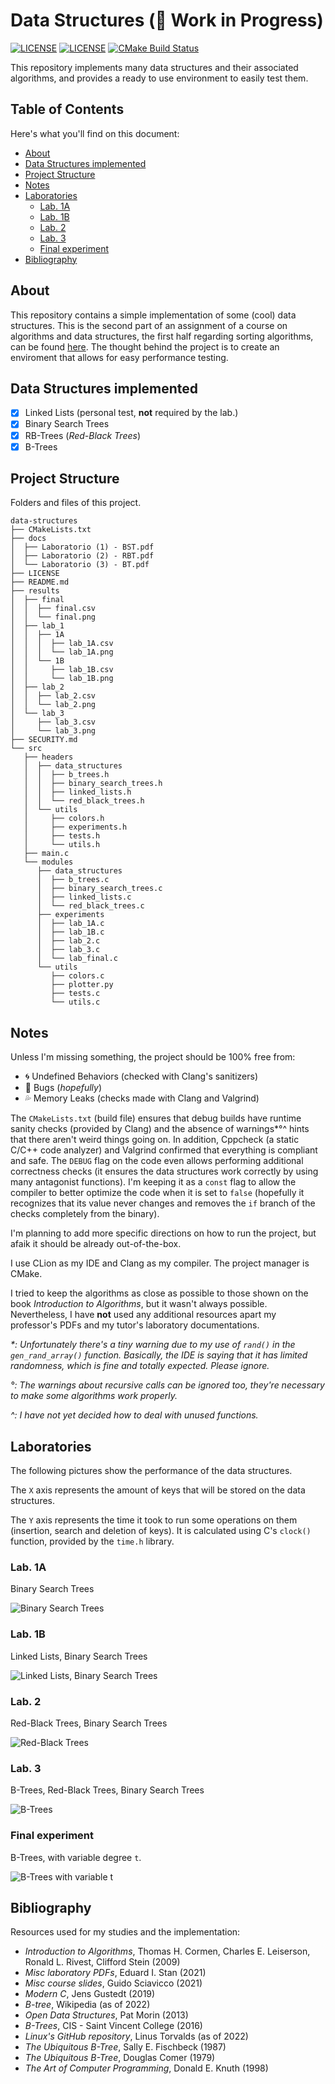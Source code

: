 # Data Structures (:construction: Work in Progress)

[![LICENSE](https://badgen.net/badge/Support/Ukraine/?color=0057B8&labelColor=FFD700)](https://www.icrc.org/en/donate/ukraine)
[![LICENSE](https://img.shields.io/badge/license-AGPLv3-blue)](https://github.com/andrea-berardi/trees/blob/main/LICENSE)
[![CMake Build Status](https://github.com/andrea-berardi/data-structures/actions/workflows/cmake.yml/badge.svg)](https://github.com/andrea-berardi/data-structures/actions)

This repository implements many data structures and their associated algorithms, and provides a ready to use environment to easily test them.

## Table of Contents

Here's what you'll find on this document:

- [About](#about)
- [Data Structures implemented](#data-structures-implemented)
- [Project Structure](#project-structure)
- [Notes](#notes)
- [Laboratories](#laboratories)
  - [Lab. 1A](#lab-1a)
  - [Lab. 1B](#lab-1b)
  - [Lab. 2](#lab-2)
  - [Lab. 3](#lab-3)
  - [Final experiment](#final-experiment)
- [Bibliography](#bibliography)

## About

This repository contains a simple implementation of some (cool) data structures.
This is the second part of an assignment of a course on algorithms and data structures, the first half regarding sorting algorithms, can be found [here](https://github.com/andrea-berardi/sorting-algorithms).
The thought behind the project is to create an enviroment that allows for easy performance testing.

## Data Structures implemented

- [x] Linked Lists (personal test, **not** required by the lab.)
- [x] Binary Search Trees
- [x] RB-Trees (_Red-Black Trees_)
- [x] B-Trees

## Project Structure

Folders and files of this project.

```mono
data-structures
├── CMakeLists.txt
├── docs
│  ├── Laboratorio (1) - BST.pdf
│  ├── Laboratorio (2) - RBT.pdf
│  └── Laboratorio (3) - BT.pdf
├── LICENSE
├── README.md
├── results
│  ├── final
│  │  ├── final.csv
│  │  └── final.png
│  ├── lab_1
│  │  ├── 1A
│  │  │  ├── lab_1A.csv
│  │  │  └── lab_1A.png
│  │  └── 1B
│  │     ├── lab_1B.csv
│  │     └── lab_1B.png
│  ├── lab_2
│  │  ├── lab_2.csv
│  │  └── lab_2.png
│  └── lab_3
│     ├── lab_3.csv
│     └── lab_3.png
├── SECURITY.md
└── src
   ├── headers
   │  ├── data_structures
   │  │  ├── b_trees.h
   │  │  ├── binary_search_trees.h
   │  │  ├── linked_lists.h
   │  │  └── red_black_trees.h
   │  └── utils
   │     ├── colors.h
   │     ├── experiments.h
   │     ├── tests.h
   │     └── utils.h
   ├── main.c
   └── modules
      ├── data_structures
      │  ├── b_trees.c
      │  ├── binary_search_trees.c
      │  ├── linked_lists.c
      │  └── red_black_trees.c
      ├── experiments
      │  ├── lab_1A.c
      │  ├── lab_1B.c
      │  ├── lab_2.c
      │  ├── lab_3.c
      │  └── lab_final.c
      └── utils
         ├── colors.c
         ├── plotter.py
         ├── tests.c
         └── utils.c
```

## Notes

Unless I'm missing something, the project should be 100% free from:

- :cyclone: Undefined Behaviors (checked with Clang's sanitizers)
- :bug: Bugs (_hopefully_)
- :sweat_drops: Memory Leaks (checks made with Clang and Valgrind)

The `CMakeLists.txt` (build file) ensures that debug builds have runtime sanity checks (provided by Clang) and the absence of warnings*°^ hints that there aren't weird things going on. In addition, Cppcheck (a static C/C++ code analyzer) and Valgrind confirmed that everything is compliant and safe. The `DEBUG` flag on the code even allows performing additional correctness checks (it ensures the data structures work correctly by using many antagonist functions). I'm keeping it as a `const` flag to allow the compiler to better optimize the code when it is set to `false` (hopefully it recognizes that its value never changes and removes the `if` branch of the checks completely from the binary).

I'm planning to add more specific directions on how to run the project, but afaik it should be already out-of-the-box.

I use CLion as my IDE and Clang as my compiler. The project manager is CMake.

I tried to keep the algorithms as close as possible to those shown on the book _Introduction to Algorithms_, but it wasn't always possible. Nevertheless, I have **not** used any additional resources apart my professor's PDFs and my tutor's laboratory documentations.

_\*: Unfortunately there's a tiny warning due to my use of `rand()` in the `gen_rand_array()` function. Basically, the IDE is saying that it has limited randomness, which is fine and totally expected. Please ignore._

_°: The warnings about recursive calls can be ignored too, they're necessary to make some algorithms work properly._

_^: I have not yet decided how to deal with unused functions._

## Laboratories

The following pictures show the performance of the data structures.

The `X` axis represents the amount of keys that will be stored on the data structures.

The `Y` axis represents the time it took to run some operations on them (insertion, search and deletion of keys). It is calculated using C's `clock()` function, provided by the `time.h` library.

### Lab. 1A

Binary Search Trees

![Binary Search Trees](https://github.com/andrea-berardi/data-structures/blob/main/results/lab_1/1A/lab_1A.png?raw=true)

### Lab. 1B

Linked Lists, Binary Search Trees

![Linked Lists, Binary Search Trees](https://github.com/andrea-berardi/data-structures/blob/main/results/lab_1/1B/lab_1B.png?raw=true)

### Lab. 2

Red-Black Trees, Binary Search Trees

![Red-Black Trees](https://github.com/andrea-berardi/data-structures/blob/main/results/lab_2/lab_2.png?raw=true)

### Lab. 3

B-Trees, Red-Black Trees, Binary Search Trees

![B-Trees](https://github.com/andrea-berardi/data-structures/blob/main/results/lab_3/lab_3.png?raw=true)

### Final experiment

B-Trees, with variable degree `t`.

![B-Trees with variable t](https://github.com/andrea-berardi/data-structures/blob/main/results/final/final.png?raw=true)

## Bibliography

Resources used for my studies and the implementation:

- _Introduction to Algorithms_, Thomas H. Cormen, Charles E. Leiserson, Ronald L. Rivest, Clifford Stein (2009)
- _Misc laboratory PDFs_, Eduard I. Stan (2021)
- _Misc course slides_, Guido Sciavicco (2021)
- _Modern C_, Jens Gustedt (2019)
- _B-tree_, Wikipedia (as of 2022)
- _Open Data Structures_, Pat Morin (2013)
- _B-Trees_, CIS - Saint Vincent College (2016)
- _Linux's GitHub repository_, Linus Torvalds (as of 2022)
- _The Ubiquitous B-Tree_, Sally E. Fischbeck (1987)
- _The Ubiquitous B-Tree_, Douglas Comer (1979)
- _The Art of Computer Programming_, Donald E. Knuth (1998)
